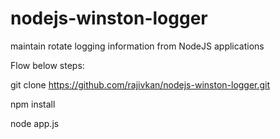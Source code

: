 nodejs-winston-logger
=====================

maintain rotate logging information from NodeJS applications

Flow below steps:

git clone https://github.com/rajivkan/nodejs-winston-logger.git

npm install

node app.js
